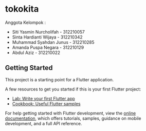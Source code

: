 # tokokita

Anggota Kelompok : 
- Siti Yasmin Nurcholifah - 312210057
- Sinta Hardianti Wijaya  - 312210342
- Muhammad Syahdan Junus  - 312210285
- Amanda Puspa Negara     - 312210129
- Abdul Aziz              - 312210022


## Getting Started

This project is a starting point for a Flutter application.

A few resources to get you started if this is your first Flutter project:

- [Lab: Write your first Flutter app](https://docs.flutter.dev/get-started/codelab)
- [Cookbook: Useful Flutter samples](https://docs.flutter.dev/cookbook)

For help getting started with Flutter development, view the
[online documentation](https://docs.flutter.dev/), which offers tutorials,
samples, guidance on mobile development, and a full API reference.
